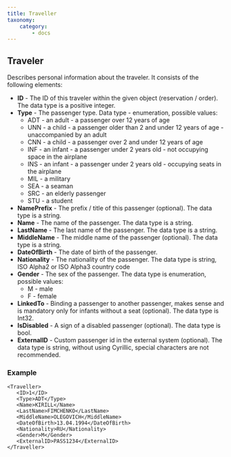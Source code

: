 ```yaml
---
title: Traveller
taxonomy:
    category:
        - docs
---
```


Traveler
---------

Describes personal information about the traveler. It consists of the following elements:

-  **ID** - The ID of this traveler within the given object (reservation / order). The data type is а positive integer.
-  **Type** - The passenger type. Data type - enumeration, possible values:
	-   ADT - an adult - a passenger over 12 years of age
	-   UNN - a child - a passenger older than 2 and under 12 years of age - unaccompanied by an adult
	-   CNN - a child - a passenger over 2 and under 12 years of age
	-   INF - an infant - a passenger under 2 years old - not occupying space in the airplane
	-   INS - an infant - a passenger under 2 years old - occupying seats in the airplane
	-   MIL - a military
	-   SEA - a seaman
	-   SRC - an elderly passenger
	-   STU - a student
-  **NamePrefix** - The prefix / title of this passenger (optional). The data type is a string.
-  **Name** - The name of the passenger. The data type is a string.
-  **LastName** - The last name of the passenger. The data type is a string.
-  **MiddleName** - The middle name of the passenger (optional). The data type is a string.
-  **DateOfBirth** - The date of birth of the passenger.
-  **Nationality** - The nationality of the passenger. The data type is string, ISO Alpha2 or ISO Alpha3 country code
-  **Gender** - The sex of the passenger. The data type is  enumeration, possible values:
	- M   - male
	- F   - female
-  **LinkedTo** - Binding a passenger to another passenger, makes sense and is mandatory only for infants without a seat (optional). The data type is Int32.
-  **IsDisabled** - A sign of a disabled passenger (optional). The data type is bool.
-  **ExternalID** - Custom passenger id in the external system (optional). The data type is string, without using Cyrillic, special characters are not recommended.

### Example

    <Traveller>
       <ID>1</ID>
       <Type>ADT</Type>
       <Name>KIRILL</Name>
       <LastName>FIMCHENKO</LastName>
       <MiddleName>OLEGOVICH</MiddleName>
       <DateOfBirth>13.04.1994</DateOfBirth>
       <Nationality>RU</Nationality>
       <Gender>M</Gender>
       <ExternalID>PASS1234</ExternalID>
    </Traveller>